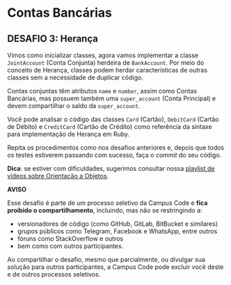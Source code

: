 # Contas Bancárias

## DESAFIO 3: Herança

Vimos como inicializar classes, agora vamos implementar a classe `JointAccount`
(Conta Conjunta) herdeira de `BankAccount`. Por meio do conceito de Herança,
classes podem herdar características de outras classes sem a necessidade de
duplicar código.

Contas conjuntas têm atributos `name` e `number`, assim como Contas Bancárias,
mas possuem também uma `super_account` (Conta Principal) e devem compartilhar o
saldo da `super_account`.

Você pode analisar o código das classes `Card` (Cartão), `DebitCard` (Cartão de
Débito) e `CreditCard` (Cartão de Crédito) como referência da sintaxe para
implementação de Herança em Ruby.

Repita os procedimentos como nos desafios anteriores e, depois que todos os
testes estiverem passando com sucesso, faça o *commit* do seu código.

**Dica**: se estiver com dificuldades, sugerimos consultar nossa [playlist de
vídeos sobre Orientação a Objetos](https://vimeo.com/showcase/orientacao-a-objetos-ruby).

**AVISO**

Esse desafio é parte de um processo seletivo da Campus Code e **fica proibido o
compartilhamento**, incluindo, mas não se restringindo a:

- versionadores de código (como GitHub, GitLab, BitBucket e similares)
- grupos públicos como Telegram, Facebook e WhatsApp, entre outros 
- fóruns como StackOverflow e outros
- bem como com outros participantes. 

Ao compartilhar o desafio, mesmo que parcialmente, ou divulgar sua solução para
outros participantes, a Campus Code pode excluir você deste e de outros
processos seletivos.
